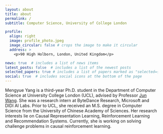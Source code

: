 ```yaml
---
layout: about
title: about
permalink: /
subtitle: Computer Science, University of College London

profile:
  align: right
  image: profile_photo.jpeg
  image_circular: false # crops the image to make it circular
  address: >
    <p>90 High Holborn, London, United Kingdom</p>

news: true  # includes a list of news items
latest_posts: false  # includes a list of the newest posts
selected_papers: true # includes a list of papers marked as "selected={true}"
social: true  # includes social icons at the bottom of the page
---
```


Mengyue Yang is a third-year Ph.D. student in the Department of Computer Science at University College London (UCL), advised by Professor [Jun Wang](http://www0.cs.ucl.ac.uk/staff/jun.wang/). She was a research intern at ByteDance Research, Microsoft and DIDI AI Labs. Prior to UCL, she received an M.S. degree in Computer Science from the University of Chinese Academy of Sciences. Her research interests lie on Causal Representation Learning, Reinforcement Learning and Recommendation Systems. Currently, she is working on solving challenge problems in causal reinforcement learning.


